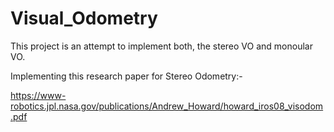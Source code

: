 # Visual_Odometry

This project is an attempt to implement both, the stereo VO and monoular VO.

Implementing this research paper for Stereo Odometry:-

https://www-robotics.jpl.nasa.gov/publications/Andrew_Howard/howard_iros08_visodom.pdf
